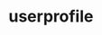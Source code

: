 # userprofile<!DOCTYPE html>
<html lang="en">

<head>
    <meta charset="UTF-8">
    <title> MYSELF

    </title>


    <style>
        p1 {

            color: gold;
            background-color: #790a79;
            border: 5px solid black;
        }


        p2 {

            color: rgba(204, 0, 0, 0.89);
            background-color: #790a79;
            border: 5px solid black;
        }

        p3 {

            color: gold;
            background-color: #790a79;
            border: 10px solid black;
        }

    </style>










</head>

<body bgcolor="grey">
    <B> <p1>  I AM NITIN OF   CLASS 8</p1> </B>
    <BR>
    <BR><br>
    <hr size="10" color="sliver">



    <h3> <b><p2> THINGS THAT I KNOW : </p2></b></h3>
    <BR>
    <BR>


    <p3> *" HTML, CSS , FLASH (IE) ANIMATION,PYTHON AND LEARNING"</p3>
<br><br><br>
        <hr size="50" color=" dark  brown">

<br><br><br>


<H1><p >THANK YOU</p></H1>


</body>

</html>
